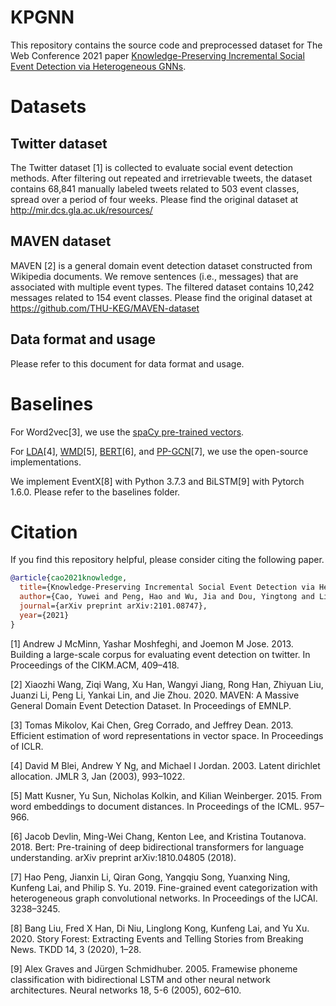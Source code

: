 # KPGNN

This repository contains the source code and preprocessed dataset for The Web Conference 2021 paper [Knowledge-Preserving Incremental Social Event Detection via Heterogeneous GNNs](https://arxiv.org/pdf/2101.08747.pdf).

# Datasets

## Twitter dataset
The Twitter dataset [1] is collected to evaluate social event detection methods. 
After filtering out repeated and irretrievable tweets, the dataset contains 68,841 manually labeled tweets 
related to 503 event classes, spread over a period of four weeks. 
Please find the original dataset at http://mir.dcs.gla.ac.uk/resources/

## MAVEN dataset
MAVEN [2] is a general domain event detection dataset constructed from Wikipedia documents. 
We remove sentences (i.e., messages) that are associated with multiple event types. 
The filtered dataset contains 10,242 messages related to 154 event classes.
Please find the original dataset at https://github.com/THU-KEG/MAVEN-dataset

## Data format and usage
Please refer to this document for data format and usage.

# Baselines
For Word2vec[3], we use the [spaCy pre-trained vectors](https://spacy.io/models/en#en_core_web_lg).

For [LDA](https://radimrehurek.com/gensim/models/ldamodel.html)[4], [WMD](https://tedboy.github.io/nlps/generated/generated/gensim.similarities.WmdSimilarity.html#gensim.similarities.WmdSimilarity)[5], [BERT](https://github.com/huggingface/transformers)[6], and [PP-GCN](https://github.com/RingBDStack/PPGCN)[7], we use the open-source implementations.

We implement EventX[8] with Python 3.7.3 and BiLSTM[9] with Pytorch 1.6.0. Please refer to the baselines folder. 

# Citation
If you find this repository helpful, please consider citing the following paper.

```bibtex
@article{cao2021knowledge,
  title={Knowledge-Preserving Incremental Social Event Detection via Heterogeneous GNNs},
  author={Cao, Yuwei and Peng, Hao and Wu, Jia and Dou, Yingtong and Li, Jianxin and Yu, Philip S},
  journal={arXiv preprint arXiv:2101.08747},
  year={2021}
}
```


[1] Andrew J McMinn, Yashar Moshfeghi, and Joemon M Jose. 2013. Building a large-scale corpus for evaluating event detection on twitter. In Proceedings of the CIKM.ACM, 409–418.

[2] Xiaozhi Wang, Ziqi Wang, Xu Han, Wangyi Jiang, Rong Han, Zhiyuan Liu, Juanzi Li, Peng Li, Yankai Lin, and Jie Zhou. 2020. MAVEN: A Massive General Domain
Event Detection Dataset. In Proceedings of EMNLP.

[3] Tomas Mikolov, Kai Chen, Greg Corrado, and Jeffrey Dean. 2013. Efficient estimation of word representations in vector space. In Proceedings of ICLR.

[4] David M Blei, Andrew Y Ng, and Michael I Jordan. 2003. Latent dirichlet allocation. JMLR 3, Jan (2003), 993–1022.

[5] Matt Kusner, Yu Sun, Nicholas Kolkin, and Kilian Weinberger. 2015. From word embeddings to document distances. In Proceedings of the ICML. 957–966.

[6] Jacob Devlin, Ming-Wei Chang, Kenton Lee, and Kristina Toutanova. 2018. Bert: Pre-training of deep bidirectional transformers for language understanding. arXiv preprint arXiv:1810.04805 (2018).

[7] Hao Peng, Jianxin Li, Qiran Gong, Yangqiu Song, Yuanxing Ning, Kunfeng Lai, and Philip S. Yu. 2019. Fine-grained event categorization with heterogeneous graph convolutional networks. In Proceedings of the IJCAI. 3238–3245.

[8] Bang Liu, Fred X Han, Di Niu, Linglong Kong, Kunfeng Lai, and Yu Xu. 2020. Story Forest: Extracting Events and Telling Stories from Breaking News. TKDD 14, 3 (2020), 1–28.

[9] Alex Graves and Jürgen Schmidhuber. 2005. Framewise phoneme classification with bidirectional LSTM and other neural network architectures. Neural networks 18, 5-6 (2005), 602–610.
